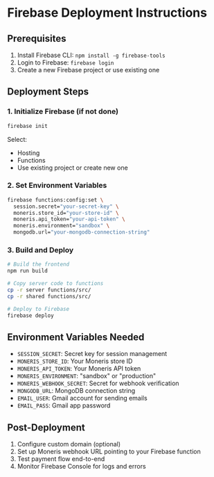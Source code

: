# Firebase Deployment Instructions

## Prerequisites
1. Install Firebase CLI: `npm install -g firebase-tools`
2. Login to Firebase: `firebase login`
3. Create a new Firebase project or use existing one

## Deployment Steps

### 1. Initialize Firebase (if not done)
```bash
firebase init
```
Select:
- Hosting
- Functions
- Use existing project or create new one

### 2. Set Environment Variables
```bash
firebase functions:config:set \
  session.secret="your-secret-key" \
  moneris.store_id="your-store-id" \
  moneris.api_token="your-api-token" \
  moneris.environment="sandbox" \
  mongodb.url="your-mongodb-connection-string"
```

### 3. Build and Deploy
```bash
# Build the frontend
npm run build

# Copy server code to functions
cp -r server functions/src/
cp -r shared functions/src/

# Deploy to Firebase
firebase deploy
```

## Environment Variables Needed
- `SESSION_SECRET`: Secret key for session management
- `MONERIS_STORE_ID`: Your Moneris store ID
- `MONERIS_API_TOKEN`: Your Moneris API token
- `MONERIS_ENVIRONMENT`: "sandbox" or "production"
- `MONERIS_WEBHOOK_SECRET`: Secret for webhook verification
- `MONGODB_URL`: MongoDB connection string
- `EMAIL_USER`: Gmail account for sending emails
- `EMAIL_PASS`: Gmail app password

## Post-Deployment
1. Configure custom domain (optional)
2. Set up Moneris webhook URL pointing to your Firebase function
3. Test payment flow end-to-end
4. Monitor Firebase Console for logs and errors